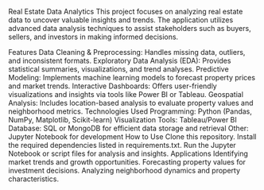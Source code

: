 Real Estate Data Analytics
This project focuses on analyzing real estate data to uncover valuable insights and trends. The application utilizes advanced data analysis techniques to assist stakeholders such as buyers, sellers, and investors in making informed decisions.

Features
Data Cleaning & Preprocessing: Handles missing data, outliers, and inconsistent formats.
Exploratory Data Analysis (EDA): Provides statistical summaries, visualizations, and trend analyses.
Predictive Modeling: Implements machine learning models to forecast property prices and market trends.
Interactive Dashboards: Offers user-friendly visualizations and insights via tools like Power BI or Tableau.
Geospatial Analysis: Includes location-based analysis to evaluate property values and neighborhood metrics.
Technologies Used
Programming: Python (Pandas, NumPy, Matplotlib, Scikit-learn)
Visualization Tools: Tableau/Power BI
Database: SQL or MongoDB for efficient data storage and retrieval
Other: Jupyter Notebook for development
How to Use
Clone this repository.
Install the required dependencies listed in requirements.txt.
Run the Jupyter Notebook or script files for analysis and insights.
Applications
Identifying market trends and growth opportunities.
Forecasting property values for investment decisions.
Analyzing neighborhood dynamics and property characteristics.
